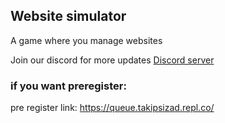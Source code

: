 ## Website simulator
A game where you manage websites

Join our discord for more updates  [Discord server](https://discord.gg/BpCEgvFPm8)
### if you want preregister:
pre register link: https://queue.takipsizad.repl.co/

